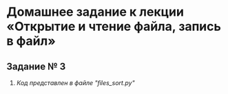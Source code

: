 # Домашнее задание к лекции «Открытие и чтение файла, запись в файл»
  
## Задание № 3

1. _Код представлен в файле "files_sort.py"_
